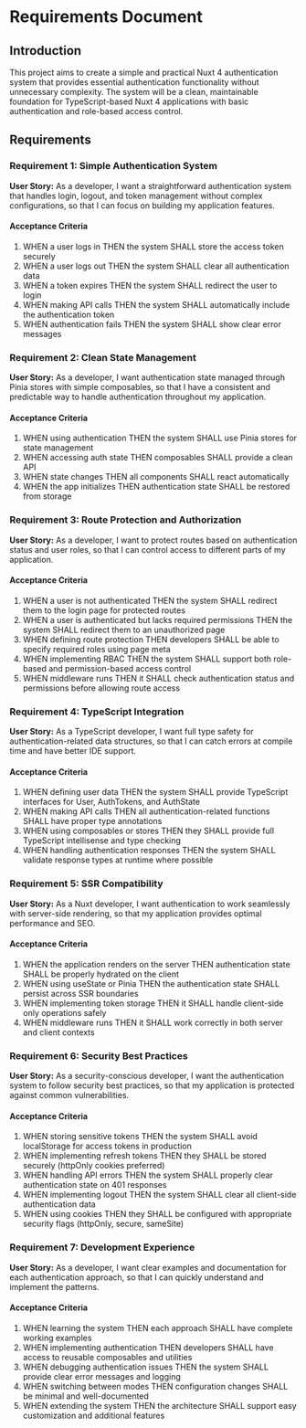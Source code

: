 # Requirements Document

## Introduction

This project aims to create a simple and practical Nuxt 4 authentication system that provides essential authentication functionality without unnecessary complexity. The system will be a clean, maintainable foundation for TypeScript-based Nuxt 4 applications with basic authentication and role-based access control.

## Requirements

### Requirement 1: Simple Authentication System

**User Story:** As a developer, I want a straightforward authentication system that handles login, logout, and token management without complex configurations, so that I can focus on building my application features.

#### Acceptance Criteria

1. WHEN a user logs in THEN the system SHALL store the access token securely
2. WHEN a user logs out THEN the system SHALL clear all authentication data
3. WHEN a token expires THEN the system SHALL redirect the user to login
4. WHEN making API calls THEN the system SHALL automatically include the authentication token
5. WHEN authentication fails THEN the system SHALL show clear error messages

### Requirement 2: Clean State Management

**User Story:** As a developer, I want authentication state managed through Pinia stores with simple composables, so that I have a consistent and predictable way to handle authentication throughout my application.

#### Acceptance Criteria

1. WHEN using authentication THEN the system SHALL use Pinia stores for state management
2. WHEN accessing auth state THEN composables SHALL provide a clean API
3. WHEN state changes THEN all components SHALL react automatically
4. WHEN the app initializes THEN authentication state SHALL be restored from storage

### Requirement 3: Route Protection and Authorization

**User Story:** As a developer, I want to protect routes based on authentication status and user roles, so that I can control access to different parts of my application.

#### Acceptance Criteria

1. WHEN a user is not authenticated THEN the system SHALL redirect them to the login page for protected routes
2. WHEN a user is authenticated but lacks required permissions THEN the system SHALL redirect them to an unauthorized page
3. WHEN defining route protection THEN developers SHALL be able to specify required roles using page meta
4. WHEN implementing RBAC THEN the system SHALL support both role-based and permission-based access control
5. WHEN middleware runs THEN it SHALL check authentication status and permissions before allowing route access

### Requirement 4: TypeScript Integration

**User Story:** As a TypeScript developer, I want full type safety for authentication-related data structures, so that I can catch errors at compile time and have better IDE support.

#### Acceptance Criteria

1. WHEN defining user data THEN the system SHALL provide TypeScript interfaces for User, AuthTokens, and AuthState
2. WHEN making API calls THEN all authentication-related functions SHALL have proper type annotations
3. WHEN using composables or stores THEN they SHALL provide full TypeScript intellisense and type checking
4. WHEN handling authentication responses THEN the system SHALL validate response types at runtime where possible

### Requirement 5: SSR Compatibility

**User Story:** As a Nuxt developer, I want authentication to work seamlessly with server-side rendering, so that my application provides optimal performance and SEO.

#### Acceptance Criteria

1. WHEN the application renders on the server THEN authentication state SHALL be properly hydrated on the client
2. WHEN using useState or Pinia THEN the authentication state SHALL persist across SSR boundaries
3. WHEN implementing token storage THEN it SHALL handle client-side only operations safely
4. WHEN middleware runs THEN it SHALL work correctly in both server and client contexts

### Requirement 6: Security Best Practices

**User Story:** As a security-conscious developer, I want the authentication system to follow security best practices, so that my application is protected against common vulnerabilities.

#### Acceptance Criteria

1. WHEN storing sensitive tokens THEN the system SHALL avoid localStorage for access tokens in production
2. WHEN implementing refresh tokens THEN they SHALL be stored securely (httpOnly cookies preferred)
3. WHEN handling API errors THEN the system SHALL properly clear authentication state on 401 responses
4. WHEN implementing logout THEN the system SHALL clear all client-side authentication data
5. WHEN using cookies THEN they SHALL be configured with appropriate security flags (httpOnly, secure, sameSite)

### Requirement 7: Development Experience

**User Story:** As a developer, I want clear examples and documentation for each authentication approach, so that I can quickly understand and implement the patterns.

#### Acceptance Criteria

1. WHEN learning the system THEN each approach SHALL have complete working examples
2. WHEN implementing authentication THEN developers SHALL have access to reusable composables and utilities
3. WHEN debugging authentication issues THEN the system SHALL provide clear error messages and logging
4. WHEN switching between modes THEN configuration changes SHALL be minimal and well-documented
5. WHEN extending the system THEN the architecture SHALL support easy customization and additional features
